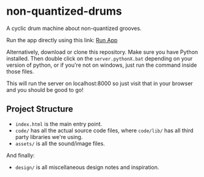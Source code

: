 # non-quantized-drums
A cyclic drum machine about non-quantized grooves.

Run the app directly using this link: <a href="https://tiburzi.github.io/non-quantized-drums/" target="blank">Run App</a>


Alternatively, download or clone this repository. Make sure you have Python installed. Then double click on the `server.pythonX.bat` depending on your version of python, or if you're not on windows, just run the command inside those files.  

This will run the server on localhost:8000 so just visit that in your browser and you should be good to go! 



## Project Structure

* `index.html` is the main entry point.
* `code/` has all the actual source code files, where `code/lib/` has all third party libraries we're using.
* `assets/` is all the sound/image files.

And finally:
* `design/` is all miscellaneous design notes and inspiration.
